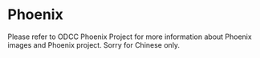 # Phoenix

Please refer to ODCC Phoenix Project for more information about Phoenix images and Phoenix project. Sorry for Chinese only.
